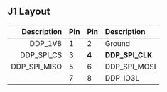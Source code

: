 ## J1 Layout

| Description | Pin | Pin | Description   |
|------------:|-----|-----|:--------------|
|     DDP_1V8 |  1  |  2  |  Ground       |
|  DDP_SPI_CS |  3  |**4**|**DDP_SPI_CLK**|
|DDP_SPI_MISO |  5  |  6  |  DDP_SPI_MOSI |
|             |  7  |  8  |  DDP_IO3L     |
